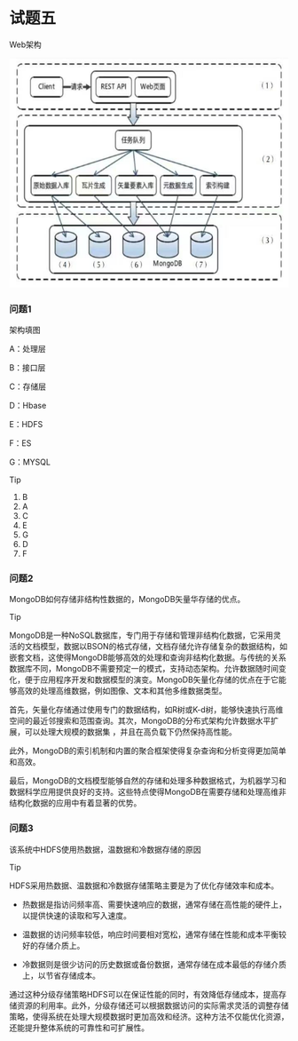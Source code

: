 # 试题五

Web架构

![](../../../../../.images/202505/131130.jpeg)

### 问题1

架构填图

A：处理层

B：接口层

C：存储层

D：Hbase

E：HDFS

F：ES

G：MYSQL

> [!tip]
>
> 1. B
> 2. A
> 3. C
> 4. E
> 5. G
> 6. D
> 7. F



### 问题2

MongoDB如何存储非结构性数据的，MongoDB矢量华存储的优点。

> [!tip]
>
> MongoDB是一种NoSQL数据库，专门用于存储和管理非结构化数据，它采用灵活的文档模型，数据以BSON的格式存储，文档存储允许存储复杂的数据结构，如嵌套文档，这使得MongoDB能够高效的处理和查询非结构化数据。与传统的关系数据库不同，MongoDB不需要预定一的模式，支持动态架构。允许数据随时间变化，便于应用程序开发和数据模型的演变。MongoDB矢量化存储的优点在于它能够高效的处理高维数据，例如图像、文本和其他多维数据类型。
>
> 首先，矢量化存储通过使用专门的数据结构，如R树或K-d树，能够快速执行高维空间的最近邻搜索和范围查询。其次，MongoDB的分布式架构允许数据水平扩展，可以处理大规模的数据集 ，并且在高负载下仍然保持高性能。
>
> 此外，MongoDB的索引机制和内置的聚合框架使得复杂查询和分析变得更加简单和高效。
>
> 最后，MongoDB的文档模型能够自然的存储和处理多种数据格式，为机器学习和数据科学应用提供良好的支持。这些特点使得MongoDB在需要存储和处理高维非结构化数据的应用中有着显著的优势。



### 问题3

该系统中HDFS使用热数据，温数据和冷数据存储的原因

> [!tip]
>
>  HDFS采用热数据、温数据和冷数据存储策略主要是为了优化存储效率和成本。
>
> - 热数据是指访问频率高、需要快速响应的数据，通常存储在高性能的硬件上，以提供快速的读取和写入速度。
>
> - 温数据的访问频率较低，响应时间要相对宽松，通常存储在性能和成本平衡较好的存储介质上。
>
> - 冷数据则是很少访问的历史数据或备份数据，通常存储在成本最低的存储介质上，以节省存储成本。
>
> 通过这种分级存储策略HDFS可以在保证性能的同时，有效降低存储成本，提高存储资源的利用率。此外，分级存储还可以根据数据访问的实际需求灵活的调整存储策略，使得系统在处理大规模数据时更加高效和经济。这种方法不仅能优化资源，还能提升整体系统的可靠性和可扩展性。
